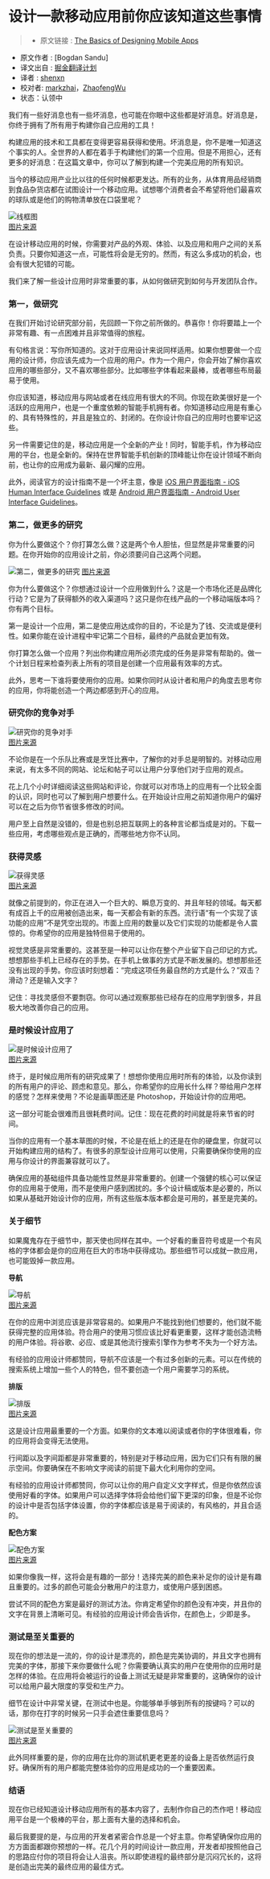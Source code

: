 # 设计一款移动应用前你应该知道这些事情

>* 原文链接 : [The Basics of Designing Mobile Apps](http://www.designyourway.net/blog/inspiration/the-basics-of-designing-mobile-apps/)
* 原文作者 : [Bogdan Sandu]
* 译文出自 : [掘金翻译计划](https://github.com/xitu/gold-miner)
* 译者 : [shenxn](https://github.com/shenxn)
* 校对者: [markzhai](https://github.com/markzhai)，[ZhaofengWu](https://github.com/ZhaofengWu)
* 状态：认领中

我们有一些好消息也有一些坏消息，也可能在你眼中这些都是好消息。好消息是，你终于拥有了所有用于构建你自己应用的工具！

构建应用的技术和工具都在变得更容易获得和使用。坏消息是，你不是唯一知道这个事实的人。全世界的人都在着手于构建他们的第一个应用。但是不用担心，还有更多的好消息：在这篇文章中，你可以了解到构建一个完美应用的所有知识。

当今的移动应用产业比以往的任何时候都更发达。所有的业务，从体育用品经销商到食品杂货店都在试图设计一个移动应用。试想哪个消费者会不希望将他们最喜欢的球队或是他们的购物清单放在口袋里呢？

![线框图](https://dn-shenxn.qbox.me/1207907.jpg)  
[图片来源](https://dribbble.com/shots/1207907-Wireframes)

在设计移动应用的时候，你需要对产品的外观、体验、以及应用和用户之间的关系负责。只要你知道这一点，可能性将会是无穷的。然而，有这么多成功的机会，也会有很大犯错的可能。

我们来了解一些设计应用时非常重要的事，从如何做研究到如何与开发团队合作。

### 第一，做研究

在我们开始讨论研究部分前，先回顾一下你之前所做的。恭喜你！你将要踏上一个非常有趣、有一点困难并且非常值得的旅程。

有句格言说：写你所知道的。这对于应用设计来说同样适用。如果你想要做一个应用的设计师，你应该先成为一个应用的用户。作为一个用户，你会开始了解你喜欢应用的哪些部分，又不喜欢哪些部分。比如哪些字体看起来最棒，或者哪些布局最易于使用。

你应该知道，移动应用与网站或者在线应用有很大的不同。你现在欧美很好是一个活跃的应用用户，也是一个重度依赖的智能手机拥有者。你知道移动应用是有重心的、具有特殊性的，并且是独立的、封闭的。在你设计你自己的应用时也要牢记这些。

另一件需要记住的是，移动应用是一个全新的产业！同时，智能手机，作为移动应用的平台，也是全新的。保持在世界智能手机创新的顶峰能让你在设计领域不断向前，也让你的应用成为最新、最闪耀的应用。

此外，阅读官方的设计指南不是一个坏主意，像是 [iOS 用户界面指南 - iOS Human Interface Guidelines](https://developer.apple.com/library/iOS/documentation/userexperience/conceptual/mobilehig/) 或是 [Android 用户界面指南 - Android User Interface Guidelines](https://developer.android.com/design/index.html)。

### 第二，做更多的研究

你为什么要做这个？你打算怎么做？这是两个令人胆怯，但显然是非常重要的问题。在你开始你的应用设计之前，你必须要问自己这两个问题。

![第二，做更多的研究](https://dn-shenxn.qbox.me/a490147fjw1f1zzi4m85sj20jg0elwiw.jpg) 
[图片来源](https://dribbble.com/shots/992731-Wireframing-Close)

你为什么要做这个？你想通过设计一个应用做到什么？这是一个市场化还是品牌化行动？它是为了获得额外的收入渠道吗？这只是你在线产品的一个移动端版本吗？你有两个目标。

第一是设计一个应用，第二是使应用达成你的目的，不论是为了钱、交流或是便利性。如果你能在设计进程中牢记第二个目标，最终的产品就会更加有效。

你打算怎么做一个应用？列出你构建应用所必须完成的任务是非常有帮助的。做一个计划日程来检查列表上所有的项目是创建一个应用最有效率的方式。

此外，思考一下谁将要使用你的应用。如果你同时从设计者和用户的角度去思考你的应用，你将能创造一个两边都感到开心的应用。

### 研究你的竞争对手

![研究你的竞争对手](https://dn-shenxn.qbox.me/922825.jpg)  
[图片来源](https://dribbble.com/shots/922825-close-side-menu)

不论你是在一个乐队比赛或是烹饪比赛中，了解你的对手总是明智的。对移动应用来说，有太多不同的网站、论坛和帖子可以让用户分享他们对于应用的观点。

花上几个小时详细阅读这些网站和评论，你就可以对市场上的应用有一个比较全面的认识，同时也可以了解到用户想要什么。在开始设计应用之前知道你用户的偏好可以在之后为你节省很多修改的时间。

用户至上自然是没错的，但是也别总把互联网上的各种言论都当成是对的。下载一些应用，考虑哪些观点是正确的，而哪些地方你不认同。

### 获得灵感

![获得灵感](https://dn-shenxn.qbox.me/1367175.jpg)  
[图片来源](https://dribbble.com/shots/1367175-Sleep-Tracker-UI-Part-2-UX-iPhone-interface-App-iOS-7)

就像之前提到的，你正在进入一个巨大的、瞬息万变的、并且年轻的领域。每天都有成百上千的应用被创造出来，每一天都会有新的东西。流行语“有一个实现了该功能的应用”不是凭空出现的。市面上应用的数量以及它们实现的功能都是令人震惊的。你希望你的应用是独特但易于使用的。

视觉灵感是非常重要的。这甚至是一种可以让你在整个产业留下自己印记的方式。想想那些手机上已经存在的手势。在手机上做事的方式是不断发展的。想想那些还没有出现的手势。你应该时刻想着：“完成这项任务最自然的方式是什么？”双击？滑动？还是输入文字？

记住：寻找灵感但不要剽窃。你可以通过观察那些已经存在的应用学到很多，并且极大地改善你自己的应用。

### 是时候设计应用了

![是时候设计应用了](https://dn-shenxn.qbox.me/934508.jpg)  
[图片来源](https://dribbble.com/shots/934508-Secret-Project)

终于，是时候应用所有的研究成果了！想想你使用应用时所有的体验，以及你读到的所有用户的评论、顾虑和意见。那么，你希望你的应用长什么样？带给用户怎样的感觉？怎样来使用？不论是画草图还是 Photoshop，开始设计你的应用吧。

这一部分可能会很难而且很耗费时间。记住：现在花费的时间就是将来节省的时间。

当你的应用有一个基本草图的时候，不论是在纸上的还是在你的硬盘里，你就可以开始构建应用的结构了。有很多的原型设计应用可以使用，只需要确保你使用的应用与你设计的界面兼容就可以了。

确保应用的基础组件具备功能性显然是非常重要的。创建一个强健的核心可以保证你的应用易于使用，而不是使用户感到困扰的。多个设计稿或版本是必要的，所以如果从基础开始设计你的应用，所有这些版本版本都会是可用的，甚至是完美的。

### 关于细节

如果魔鬼存在于细节中，那天使也同样在其中。一个好看的重音符号或是一个有风格的字体都会是你的应用在巨大的市场中获得成功。那些细节可以成就一款应用，也可能毁掉一款应用。

**导航**

![导航](https://dn-shenxn.qbox.me/889785.jpg)  
[图片来源](https://dribbble.com/shots/889785-Profile-Sreen)

在你的应用中浏览应该是非常容易的。如果用户不能找到他们想要的，他们就不能获得完整的应用体验。符合用户的使用习惯应该比好看更重要，这样才能创造流畅的用户体验。将谷歌、必应、或是其他流行搜索引擎作为参考不失为一个好方法。

有经验的应用设计师都赞同，导航不应该是一个有过多创新的元素。可以在传统的搜索系统上增加一些个人的特色，但不要创造一个用户需要学习的系统。

**排版**

![排版](https://dn-shenxn.qbox.me/1139651.jpg)  
[图片来源](https://dribbble.com/shots/1139651-Tiny-green-app)

这是设计应用最重要的一个方面。如果你的文本难以阅读或者你的字体很难看，你的应用将会变得无法使用。

行间距以及字间距都是非常重要的，特别是对于移动应用，因为它们只有有限的展示空间。你要确保在不影响文字阅读的前提下最大化利用你的空间。

有经验的应用设计师都赞同，你可以让你的用户自定义文字样式，但是你依然应该使用好看的字体。如果用户可以选择字体将会给他们留下更深的印象，但是不论你的设计中是否包括字体设置，你的字体都应该是易于阅读的，有风格的，并且合适的。

**配色方案**

![配色方案](https://dn-shenxn.qbox.me/1382687.jpg)  
[图片来源](https://dribbble.com/shots/1382687-FM-Radio-UI-iOS-7-App)

如果你像我一样，这将会是有趣的一部分！选择完美的颜色来补足你的设计是有趣且重要的。过多的颜色可能会分散用户的注意力，或使用户感到困惑。

尝试不同的配色方案是最好的测试方法。你肯定希望你的颜色没有冲突，并且你的文字在背景上清晰可见。有经验的应用设计师会告诉你，在颜色上，少即是多。

### 测试是至关重要的

现在你的想法是一流的，你的设计是漂亮的，颜色是完美协调的，并且文字也拥有完美的字体，那接下来你要做什么呢？你需要确认真实的用户在使用你的应用时是怎样的体验。在应用将会被运行的设备上测试无疑是非常重要的，这确保你的设计可以给用户最大限度的享受和生产力。

细节在设计中非常关键，在测试中也是。你能够单手够到所有的按键吗？可以的话，那你在打字的时候另一只手会遮住重要信息吗？

![测试是至关重要的](https://dn-shenxn.qbox.me/thumb_zone.jpg)  
[图片来源](http://uxmag.com/articles/excerpt-from-the-new-book-the-mobile-frontier)

此外同样重要的是，你的应用在比你的测试机更老更差的设备上是否依然运行良好。确保所有的用户都能完整体验你的应用是成功的一个重要因素。

### 结语

现在你已经知道设计移动应用所有的基本内容了，去制作你自己的杰作吧！移动应用平台是一个极棒的平台，那上面有大量的选择和机会。

最后我要提的是，与应用的开发者紧密合作总是一个好主意。你希望确保你应用的方方面面都跟你预想的一样。花几个月的时间设计一款应用，开发者却按照他自己的思路应付你的项目将会让人沮丧。所以即使进程的最终部分是沉闷冗长的，这将是创造出完美的最终应用的最佳方式。

